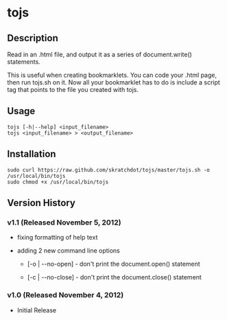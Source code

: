 # tojs #

## Description ##

Read in an .html file, and output it as a series of document.write() statements.

This is useful when creating bookmarklets.  You can code your .html page, then
run tojs.sh on it. Now all your bookmarklet has to do is include a script tag
that points to the file you created with tojs.


## Usage ##

    tojs [-h|--help] <input_filename>
    tojs <input_filename> > <output_filename>


## Installation ##

    sudo curl https://raw.github.com/skratchdot/tojs/master/tojs.sh -o /usr/local/bin/tojs
    sudo chmod +x /usr/local/bin/tojs


## Version History ##

### v1.1 (Released November 5, 2012)

- fixing formatting of help text

- adding 2 new command line options

  - [-o | --no-open] - don't print the document.open() statement

  - [-c | --no-close] - don't print the document.close() statement

### v1.0 (Released November 4, 2012)

- Initial Release
